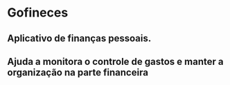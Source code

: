 # Gofineces


<p stles="center">
  <h2>Aplicativo de finanças pessoais.<h2/>
Ajuda a monitora o controle de gastos e manter a organização na parte financeira
</>

